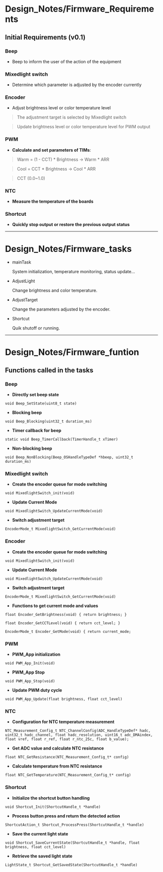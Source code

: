 # Design_Notes/Firmware_Requirements

## Initial Requirements (v0.1)
### Beep
  - Beep to inform the user of the action of the equipment

### Mixedlight switch
  - Determine which parameter is adjusted by the encoder currently

### Encoder
  - Adjust brightness level or color temperature level
  > The adjustment target is selected by Mixedlight switch

  > Update brightness level or color temperature level for PWM output

### PWM
  - **Calculate and set parameters of TIMs**:
  > Warm = (1 - CCT) * Brightness ->  Warm * ARR

  > Cool = CCT * Brightness       ->  Cool * ARR

  > CCT (0.0~1.0)

### NTC
  - **Measure the temperature of the boards**

### Shortcut
  - **Quickly stop output or restore the previous output status**

---
# Design_Notes/Firmware_tasks
- mainTask
  
  System initialization, temperature monitoring, status update... 

- AdjustLight
  
  Change brightness and color temperature.

- AdjustTarget
  
  Change the parameters adjusted by the encoder.

- Shortcut
  
  Quik shutoff or running.

---
# Design_Notes/Firmware_funtion

## Functions called in the tasks
### Beep
  - **Directly set beep state**
  
  `void Beep_SetState(uint8_t state)`

  - **Blocking beep**
  
  `void Beep_Blocking(uint32_t duration_ms)`

  - **Timer callback for beep**
  
  `static void Beep_TimerCallback(TimerHandle_t xTimer)`

  - **Non-blocking beep**
  
  `void Beep_NonBlocking(Beep_OSHandleTypeDef *hbeep, uint32_t duration_ms)`

### Mixedlight switch
  - **Create the encoder queue for mode switching**
  
  `void MixedlightSwitch_init(void)`

  - **Update Current Mode**
  
  `void MixedlightSwitch_UpdateCurrentMode(void)`

  - **Switch adjustment target**
  
  `EncoderMode_t MixedlightSwitch_GetCurrentMode(void)`

### Encoder
  - **Create the encoder queue for mode switching**
  
  `void MixedlightSwitch_init(void)`

  - **Update Current Mode**
  
  `void MixedlightSwitch_UpdateCurrentMode(void)`

  - **Switch adjustment target**
  
  `EncoderMode_t MixedlightSwitch_GetCurrentMode(void)`

  - **Functions to get current mode and values**
   
  `float Encoder_GetBrightness(void) { return brightness; }`

  `float Encoder_GetCCTLevel(void) { return cct_level; }`
  
  `EncoderMode_t Encoder_GetMode(void) { return current_mode; `

### PWM
  - **PWM_App initialization**

  `void PWM_App_Init(void)`

  - **PWM_App Stop**

  `void PWM_App_Stop(void)`

  - **Update PWM duty cycle**
  
  `void PWM_App_Update(float brightness, float cct_level)`

### NTC
  - **Configuration for NTC temperature measurement**
  
  `NTC_Measurement_Config_t NTC_ChannelConfig(ADC_HandleTypeDef* hadc, uint32_t hadc_channel, float hadc_resolution, uint16_t adc_DMAindex, float vref, float r_ref, float r_ntc_25c, float b_value);`

  - **Get ADC value and calculate NTC resistance**
  
  `float NTC_GetResistance(NTC_Measurement_Config_t* config)`

  - **Calculate temperature from NTC resistance**
  
  `float NTC_GetTemperature(NTC_Measurement_Config_t* config)`

### Shortcut
  - **Initialize the shortcut button handling**

  `void Shortcut_Init(ShortcutHandle_t *handle)`

  - **Process button press and return the detected action**

  `ShortcutAction_t Shortcut_ProcessPress(ShortcutHandle_t *handle)`

  - **Save the current light state**

  `void Shortcut_SaveCurrentState(ShortcutHandle_t *handle, float brightness, float cct_level)`

  - **Retrieve the saved light state**
  
  `LightState_t Shortcut_GetSavedState(ShortcutHandle_t *handle)`